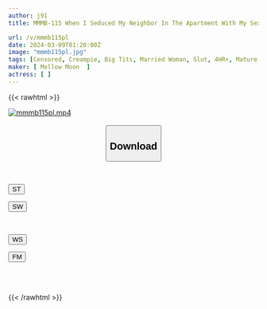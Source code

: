 ```yaml
---
author: j91
title: MMMB-115 When I Seduced My Neighbor In The Apartment With My Sexy Skirt And Sexy Outfit, He Got An Erection And We Had Sex At The Entrance For 4 Hours.

url: /v/mmmb115pl
date: 2024-03-09T01:20:00Z
image: "mmmb115pl.jpg"
tags: [Censored, Creampie, Big Tits, Married Woman, Slut, 4HR+, Mature Woman	]
maker: [ Mellow Moon  ]
actress: [ ]
---
```



{{< rawhtml >}}

<div class="video" data-videoid="Jym8eYMmRPSjYlR">
    <a href="javascript:;">
        <img src="/v/mmmb115pl/mmmb115pl.jpg" width="WIDTH" height="HEIGHT" alt="mmmb115pl.mp4" loading="lazy">
    </a>
</div>

<script type="text/javascript" src="https://j91.asia/asset/on-demand-st.js"></script>

<br>
  <link rel="stylesheet" href="https://j91.asia/asset/bs5.css">
  
  <center>
  <button class="btn btn-primary" type="button" data-bs-toggle="collapse" data-bs-target=".multi-collapse" aria-expanded="false" aria-controls="multiCollapseExample1 multiCollapseExample2"><h2>Download</h2></button></center>
</p>
<div class="row">
  <div class="col">
    <div class="collapse multi-collapse" id="multiCollapseExample1">
      <div class="card card-body">
	      	      <br>
<div class="buttons">  
<p><a href="https://streamtape.to/v/Jym8eYMmRPSjYlR" target="_blank"><button class="btn-hover color-3"><i class="fa fa-download"></i> ST</button></a></p>
<p><a href="https://cdnwish.com/f9l3nvs2oivm" target="_blank"><button class="btn-hover color-2"><i class="fa fa-download"></i> SW</button></a></p></div>
    </div>
  </div>
</div>
  <div class="col">
    <div class="collapse multi-collapse" id="multiCollapseExample2">
      <div class="card card-body">
	      <br>
<div class="buttons">
<p><a href="https://wolfstream.tv/sad9io5z6ohf"><button class="btn-hover color-9"><i class="fa fa-download"></i> WS</button></a></p>
<p><a href="https://filemoon.sx/d/zujoi6bnitvy"><button class="btn-hover color-8"><i class="fa fa-download"></i> FM</button></a></p></div>
<br><br>
      </div>
    </div>
  </div>
</div>

{{< /rawhtml >}}